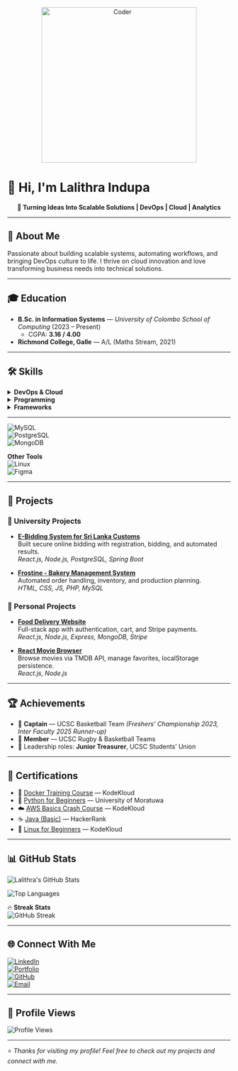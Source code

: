 
<p align="center">
  <img src="https://undraw.co/api/illustrations/undraw_programming_re_kg9v.svg" alt="Coder" width="350" />
</p>

# 👋 Hi, I'm Lalithra Indupa

<p align="center">
  <b>🚀 Turning Ideas Into Scalable Solutions | DevOps | Cloud | Analytics</b>
</p>

---

## 🚀 About Me
Passionate about building scalable systems, automating workflows, and bringing DevOps culture to life. I thrive on cloud innovation and love transforming business needs into technical solutions.

---

## 🎓 Education
- **B.Sc. in Information Systems** — *University of Colombo School of Computing* (2023 – Present)
  - CGPA: **3.16 / 4.00**
- **Richmond College, Galle** — A/L (Maths Stream, 2021)

---

## 🛠️ Skills

<details>
  <summary><b>DevOps & Cloud</b></summary>
  
  ![Git](https://img.shields.io/badge/Git-F05032?style=for-the-badge&logo=git&logoColor=white)
  ![Docker](https://img.shields.io/badge/Docker-2496ED?style=for-the-badge&logo=docker&logoColor=white)
  ![Kubernetes](https://img.shields.io/badge/Kubernetes-326CE5?style=for-the-badge&logo=kubernetes&logoColor=white)
  ![AWS](https://img.shields.io/badge/AWS-FF9900?style=for-the-badge&logo=amazonaws&logoColor=white)
</details>

<details>
  <summary><b>Programming</b></summary>
  
  ![C](https://img.shields.io/badge/C-00599C?style=for-the-badge&logo=c&logoColor=white)
  ![Java](https://img.shields.io/badge/Java-007396?style=for-the-badge&logo=openjdk&logoColor=white)
  ![Python](https://img.shields.io/badge/Python-3776AB?style=for-the-badge&logo=python&logoColor=white)
  ![PHP](https://img.shields.io/badge/PHP-777BB4?style=for-the-badge&logo=php&logoColor=white)
  ![JavaScript](https://img.shields.io/badge/JavaScript-F7DF1E?style=for-the-badge&logo=javascript&logoColor=black)
</details>

<details>
  <summary><b>Frameworks</b></summary>
  
  ![React](https://img.shields.io/badge/React-61DAFB?style=for-the-badge&logo=react&logoColor=black)
  ![Node.js](https://img.shields.io/badge/Node.js-339933?style=for-the-badge&logo=nodedotjs&logoColor=white)
  ![Spring Boot](https://img.shields.io/badge/Spring%20Boot-6DB33F?style=for-the-badge&logo=springboot&logoColor=white)
</details>

---
![MySQL](https://img.shields.io/badge/MySQL-4479A1?style=for-the-badge&logo=mysql&logoColor=white)  
![PostgreSQL](https://img.shields.io/badge/PostgreSQL-336791?style=for-the-badge&logo=postgresql&logoColor=white)  
![MongoDB](https://img.shields.io/badge/MongoDB-47A248?style=for-the-badge&logo=mongodb&logoColor=white)  

**Other Tools**  
![Linux](https://img.shields.io/badge/Linux-FCC624?style=for-the-badge&logo=linux&logoColor=black)  
![Figma](https://img.shields.io/badge/Figma-F24E1E?style=for-the-badge&logo=figma&logoColor=white)  

---

## 💼 Projects  

### 🔹 University Projects  
- **[E-Bidding System for Sri Lanka Customs](https://github.com/prvnX/ebidding-frontend.git)**  
  Built secure online bidding with registration, bidding, and automated results.  
  *React.js, Node.js, PostgreSQL, Spring Boot*  

- **[Frostine - Bakery Management System](https://github.com/Kasunshya/2-year-Project.git)**  
  Automated order handling, inventory, and production planning.  
  *HTML, CSS, JS, PHP, MySQL*  

### 🔹 Personal Projects  
- **[Food Delivery Website](https://github.com/LalithraI/food-del.git)**  
  Full-stack app with authentication, cart, and Stripe payments.  
  *React.js, Node.js, Express, MongoDB, Stripe*  

- **[React Movie Browser](https://github.com/LalithraI/MovieProject.git)**  
  Browse movies via TMDB API, manage favorites, localStorage persistence.  
  *React.js, Node.js*  

---

## 🏆 Achievements
- 🏀 **Captain** — UCSC Basketball Team *(Freshers’ Championship 2023, Inter Faculty 2025 Runner-up)*  
- 🏉 **Member** — UCSC Rugby & Basketball Teams  
- 💼 Leadership roles: **Junior Treasurer**, UCSC Students’ Union  

---

## 📜 Certifications
- 🐳 [Docker Training Course](https://learn.kodekloud.com/user/certificate/89f12f66-f83d-4025-8e40-7eaa00429e8e) — KodeKloud  
- 🐍 [Python for Beginners](https://open.uom.lk/verify) — University of Moratuwa  
- ☁️ [AWS Basics Crash Course](https://learn.kodekloud.com/user/certificate/73a88273-359f-4e78-a6e2-ae728244edc0) — KodeKloud  
- ☕ [Java (Basic)](https://www.hackerrank.com/certificates/9bd0b79dbe33) — HackerRank  
- 🐧 [Linux for Beginners](https://learn.kodekloud.com/user/certificate/3dc0747c-d484-4be4-ac5d-c2aaee500572) — KodeKloud  

---

## 📊 GitHub Stats  
![Lalithra's GitHub Stats](https://github-readme-stats.vercel.app/api?username=LalithraI&show_icons=true&theme=radical)  

![Top Languages](https://github-readme-stats.vercel.app/api/top-langs/?username=LalithraI&layout=compact&theme=radical)  

🔥 **Streak Stats**  
![GitHub Streak](https://github-readme-streak-stats.herokuapp.com/?user=LalithraI&theme=radical)  

---

## 🌐 Connect With Me  
[![LinkedIn](https://img.shields.io/badge/LinkedIn-0077B5?style=for-the-badge&logo=linkedin&logoColor=white)](https://www.linkedin.com/in/lalithraindupa/)  
[![Portfolio](https://img.shields.io/badge/Portfolio-000000?style=for-the-badge&logo=vercel&logoColor=white)](https://my-portofolio-three-tan.vercel.app/)  
[![GitHub](https://img.shields.io/badge/GitHub-181717?style=for-the-badge&logo=github&logoColor=white)](https://github.com/LalithraI)  
[![Email](https://img.shields.io/badge/Email-D14836?style=for-the-badge&logo=gmail&logoColor=white)](mailto:lalithraindupa2002@gmail.com)  

---

## 👀 Profile Views  
![Profile Views](https://komarev.com/ghpvc/?username=LalithraI&color=blue&style=for-the-badge)  

---
⭐️ *Thanks for visiting my profile! Feel free to check out my projects and connect with me.*  
